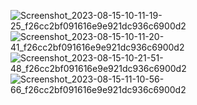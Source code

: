 ![Screenshot_2023-08-15-10-11-19-25_f26cc2bf091616e9e921dc936c6900d2](https://github.com/umangtakoliya/clock_app/assets/138286678/acba08fd-7681-49af-96c4-49331950fa21)
![Screenshot_2023-08-15-10-11-20-41_f26cc2bf091616e9e921dc936c6900d2](https://github.com/umangtakoliya/clock_app/assets/138286678/6ba4a99f-b39a-436f-869c-8f7c327cb2fc)
![Screenshot_2023-08-15-10-21-51-48_f26cc2bf091616e9e921dc936c6900d2](https://github.com/umangtakoliya/clock_app/assets/138286678/ddf9fc01-1390-4437-9bf0-07740d9b00f9)
![Screenshot_2023-08-15-11-10-56-66_f26cc2bf091616e9e921dc936c6900d2](https://github.com/umangtakoliya/clock_app/assets/138286678/8abae51b-ba01-4c3d-ae54-eceb3443468a)



